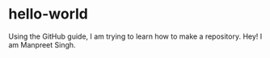 # hello-world
Using the GitHub guide, I am trying to learn how to make a repository.
Hey! I am Manpreet Singh.
